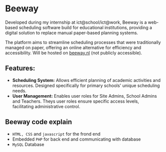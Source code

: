 # Beeway

Developed during my internship at ict@school/ict@work, Beeway is a web-based scheduling software build for educational institutions, providing a digital solution to replace manual paper-based planning systems.

The platform aims to streamline scheduling processes that were traditionally managed on paper, offering an online alternative for efficiency and accessibility.
Will be hosted on [beeway.nl](https://beeway.nl/) (not publicly accessible).

## Features:

- <b>Scheduling System:</b> Allows efficient planning of academic activities and resources. Designed specifically for primary schools' unique scheduling needs.
- <b>User Management:</b> Enables user roles for Site Admins, School Admins and Teachers. Theys user roles ensure specific access levels, facilitating administrative control.

## Beeway code explain
- `HTML, CSS` and `javascript` for the frond end
- Embedded `PHP` for back end and communicating with database
- `MySQL` Database
